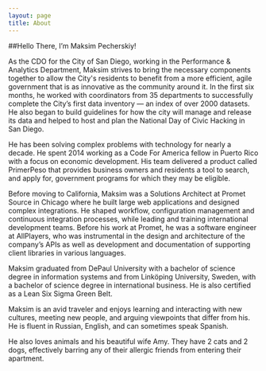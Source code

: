 ```yaml
---
layout: page
title: About
---
```



##Hello There, I’m Maksim Pecherskiy!

As the CDO for the City of San Diego, working in the Performance & Analytics Department, Maksim strives to bring the necessary components together to allow the City's residents to benefit from a more efficient, agile government that is as innovative as the community around it. In the first six months, he worked with coordinators from 35 departments to successfully complete the City’s first data inventory — an index of over 2000 datasets. He also began to build guidelines for how the city will manage and release its data and helped to host and plan the National Day of Civic Hacking in San Diego.

He has been solving complex problems with technology for nearly a decade. He spent 2014 working as a Code For America fellow in Puerto Rico with a focus on economic development. His team delivered a product called PrimerPeso that provides business owners and residents a tool to search, and apply for, government programs for which they may be eligible.

Before moving to California, Maksim was a Solutions Architect at Promet Source in Chicago where he built large web applications and designed complex integrations. He shaped workflow, configuration management and continuous integration processes, while leading and training international development teams. Before his work at Promet, he was a software engineer at AllPlayers, who was instrumental in the design and architecture of the company’s APIs as well as development and documentation of supporting client libraries in various languages.

Maksim graduated from DePaul University with a bachelor of science degree in information systems and from Linköping University, Sweden, with a bachelor of science degree in international business. He is also certified as a Lean Six Sigma Green Belt.

Maksim is an avid traveler and enjoys learning and interacting with new cultures, meeting new people, and arguing viewpoints that differ from his. He is fluent in Russian, English, and can sometimes speak Spanish.

He also loves animals and his beautiful wife Amy. They have 2 cats and 2 dogs, effectively barring any of their allergic friends from entering their apartment.



